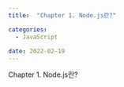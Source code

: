 ```yaml
---
title:  "Chapter 1. Node.js란?" 

categories:
  - JavaScript
  
date: 2022-02-19 
---
```


Chapter 1. Node.js란?
